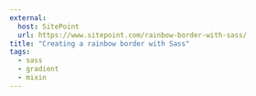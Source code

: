 ```yaml
---
external:
  host: SitePoint
  url: https://www.sitepoint.com/rainbow-border-with-sass/
title: "Creating a rainbow border with Sass"
tags:
  - sass
  - gradient
  - mixin
---
```

